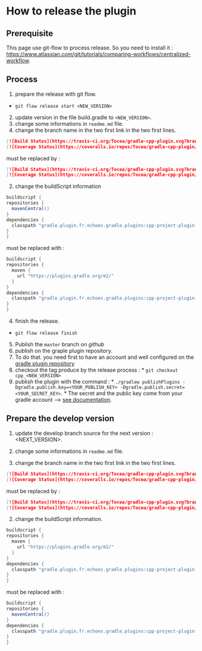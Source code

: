 # How to release the plugin 

## Prerequisite

This page use git-flow to process release. So you need to install it : https://www.atlassian.com/git/tutorials/comparing-workflows/centralized-workflow.

## Process

1. prepare the release with git flow.
  * `git flow release start <NEW_VERSION>`
2. update version in the file build.gradle to `<NEW_VERSION>`.
3. change some informations in `readme.md` file.
  1. change the branch name in the two first link in the two first lines.
  ```markdown
[![Build Status](https://travis-ci.org/Tocea/gradle-cpp-plugin.svg?branch=develop)](https://travis-ci.org/Tocea/gradle-cpp-plugin)
[![Coverage Status](https://coveralls.io/repos/Tocea/gradle-cpp-plugin/badge.svg?branch=develop)](https://coveralls.io/r/Tocea/gradle-cpp-plugin?branch=develop)
```
  must be replaced by :
  ```markdown
[![Build Status](https://travis-ci.org/Tocea/gradle-cpp-plugin.svg?branch=master)](https://travis-ci.org/Tocea/gradle-cpp-plugin)
[![Coverage Status](https://coveralls.io/repos/Tocea/gradle-cpp-plugin/badge.svg?branch=master)](https://coveralls.io/r/Tocea/gradle-cpp-plugin?branch=master)
```
  2. change the buildScript information
  ```groovy
buildscript {
  repositories {
    mavenCentral()
  }
  dependencies {
    classpath "gradle.plugin.fr.echoes.gradle.plugins:cpp-project-plugin:<NEW_VERSION>-SNAPSHOT"
  }
}
  ```
  must be replaced with :
  ```groovy
buildscript {
  repositories {
    maven {
      url "https://plugins.gradle.org/m2/"
    }
  }
  dependencies {
    classpath "gradle.plugin.fr.echoes.gradle.plugins:cpp-project-plugin:<NEW_VERSION>"
  }
}
  ```
4. finish the release.
  * `git flow release finish`
5. Publish the `master` branch on *github*
6. publish on the graple plugin repository.
  1. To do that. you need first to have an account and well configured on the [gradle plugin repository](https://plugins.gradle.org/)
  2. checkout the tag produce by the release process : 
    * `git checkout cpp_<NEW_VERSION>`
  3. publish the plugin with the command : 
    * `./gradlew publishPlugins -Dgradle.publish.key=<YOUR_PUBLISH_KEY> -Dgradle.publish.secret=<YOUR_SECRET_KEY>`. 
    * The secret and the public key come from your gradle account --> [see documentation](https://plugins.gradle.org/docs/submit).

## Prepare the develop version

1. update the develop branch source for the next version : <NEXT_VERSION>.
2. change some informations in `readme.md` file.

  1. change the branch name in the two first link in the two first lines.

  ```markdown
[![Build Status](https://travis-ci.org/Tocea/gradle-cpp-plugin.svg?branch=master)](https://travis-ci.org/Tocea/gradle-cpp-plugin)
[![Coverage Status](https://coveralls.io/repos/Tocea/gradle-cpp-plugin/badge.svg?branch=master)](https://coveralls.io/r/Tocea/gradle-cpp-plugin?branch=master)
```
  must be replaced by :

  ```markdown
[![Build Status](https://travis-ci.org/Tocea/gradle-cpp-plugin.svg?branch=develop)](https://travis-ci.org/Tocea/gradle-cpp-plugin)
[![Coverage Status](https://coveralls.io/repos/Tocea/gradle-cpp-plugin/badge.svg?branch=develop)](https://coveralls.io/r/Tocea/gradle-cpp-plugin?branch=develop)
```
  2. change the buildScript information.

  ```groovy
buildscript {
  repositories {
    maven {
      url "https://plugins.gradle.org/m2/"
    }
  }
  dependencies {
    classpath "gradle.plugin.fr.echoes.gradle.plugins:cpp-project-plugin:<NEXT_VERSION>"
  }
}
 ```
  must be replaced with :

  ```groovy
buildscript {
  repositories {
    mavenCentral()
  }
  dependencies {
    classpath "gradle.plugin.fr.echoes.gradle.plugins:cpp-project-plugin:<NEXT_VERSION>-SNAPSHOT"
  }
}
  ```


